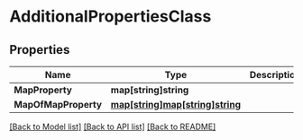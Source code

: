 # AdditionalPropertiesClass

## Properties

Name | Type | Description | Notes
------------ | ------------- | ------------- | -------------
**MapProperty** | **map[string]string** |  | [optional] 
**MapOfMapProperty** | [**map[string]map[string]string**](map.md) |  | [optional] 

[[Back to Model list]](../README.md#documentation-for-models) [[Back to API list]](../README.md#documentation-for-api-endpoints) [[Back to README]](../README.md)


